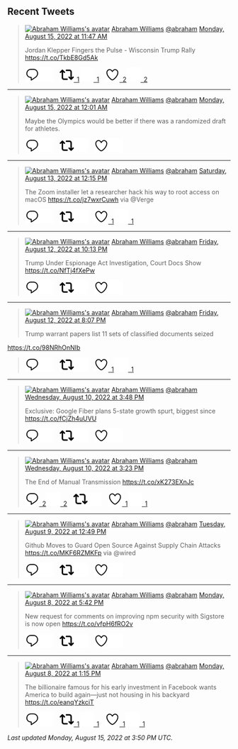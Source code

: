 ## Recent Tweets

> [![Abraham Williams's avatar](https://pbs.twimg.com/profile_images/897079141719195648/_mvh-QJH_mini.jpg)](https://twitter.com/abraham) [Abraham Williams](https://twitter.com/abraham) [@abraham](https://twitter.com/abraham) [Monday, August 15, 2022 at 11:47 AM](https://twitter.com/abraham/status/1559144852855693312)
>
> Jordan Klepper Fingers the Pulse - Wisconsin Trump Rally https://t.co/TkbE8Gd5Ak
>
> [![Reply](./images/reply_light.svg#gh-light-mode-only "Reply")](https://twitter.com/intent/tweet?in_reply_to=1559144852855693312#gh-light-mode-only)[![Reply](./images/reply.svg#gh-dark-mode-only "Reply")](https://twitter.com/intent/tweet?in_reply_to=1559144852855693312#gh-dark-mode-only)&emsp;[![Retweet](./images/retweet_light.svg#gh-light-mode-only "Retweet")&ensp;1](https://twitter.com/intent/retweet?tweet_id=1559144852855693312#gh-light-mode-only)[![Retweet](./images/retweet.svg#gh-dark-mode-only "Retweet")&ensp;1](https://twitter.com/intent/retweet?tweet_id=1559144852855693312#gh-dark-mode-only)&emsp;[![Like](./images/like_light.svg#gh-light-mode-only "Like")&ensp;2](https://twitter.com/intent/favorite?tweet_id=1559144852855693312#gh-light-mode-only)[![Like](./images/like.svg#gh-dark-mode-only "Like")&ensp;2](https://twitter.com/intent/favorite?tweet_id=1559144852855693312#gh-dark-mode-only)


---

> [![Abraham Williams's avatar](https://pbs.twimg.com/profile_images/897079141719195648/_mvh-QJH_mini.jpg)](https://twitter.com/abraham) [Abraham Williams](https://twitter.com/abraham) [@abraham](https://twitter.com/abraham) [Monday, August 15, 2022 at 12:01 AM](https://twitter.com/abraham/status/1558967065570119680)
>
> Maybe the Olympics would be better if there was a randomized draft for athletes.
>
> [![Reply](./images/reply_light.svg#gh-light-mode-only "Reply")](https://twitter.com/intent/tweet?in_reply_to=1558967065570119680#gh-light-mode-only)[![Reply](./images/reply.svg#gh-dark-mode-only "Reply")](https://twitter.com/intent/tweet?in_reply_to=1558967065570119680#gh-dark-mode-only)&emsp;[![Retweet](./images/retweet_light.svg#gh-light-mode-only "Retweet")](https://twitter.com/intent/retweet?tweet_id=1558967065570119680#gh-light-mode-only)[![Retweet](./images/retweet.svg#gh-dark-mode-only "Retweet")](https://twitter.com/intent/retweet?tweet_id=1558967065570119680#gh-dark-mode-only)&emsp;[![Like](./images/like_light.svg#gh-light-mode-only "Like")](https://twitter.com/intent/favorite?tweet_id=1558967065570119680#gh-light-mode-only)[![Like](./images/like.svg#gh-dark-mode-only "Like")](https://twitter.com/intent/favorite?tweet_id=1558967065570119680#gh-dark-mode-only)


---

> [![Abraham Williams's avatar](https://pbs.twimg.com/profile_images/897079141719195648/_mvh-QJH_mini.jpg)](https://twitter.com/abraham) [Abraham Williams](https://twitter.com/abraham) [@abraham](https://twitter.com/abraham) [Saturday, August 13, 2022 at 12:15 PM](https://twitter.com/abraham/status/1558426942394830848)
>
> The Zoom installer let a researcher hack his way to root access on macOS https://t.co/jz7wxrCuwh via @Verge
>
> [![Reply](./images/reply_light.svg#gh-light-mode-only "Reply")](https://twitter.com/intent/tweet?in_reply_to=1558426942394830848#gh-light-mode-only)[![Reply](./images/reply.svg#gh-dark-mode-only "Reply")](https://twitter.com/intent/tweet?in_reply_to=1558426942394830848#gh-dark-mode-only)&emsp;[![Retweet](./images/retweet_light.svg#gh-light-mode-only "Retweet")](https://twitter.com/intent/retweet?tweet_id=1558426942394830848#gh-light-mode-only)[![Retweet](./images/retweet.svg#gh-dark-mode-only "Retweet")](https://twitter.com/intent/retweet?tweet_id=1558426942394830848#gh-dark-mode-only)&emsp;[![Like](./images/like_light.svg#gh-light-mode-only "Like")&ensp;1](https://twitter.com/intent/favorite?tweet_id=1558426942394830848#gh-light-mode-only)[![Like](./images/like.svg#gh-dark-mode-only "Like")&ensp;1](https://twitter.com/intent/favorite?tweet_id=1558426942394830848#gh-dark-mode-only)


---

> [![Abraham Williams's avatar](https://pbs.twimg.com/profile_images/897079141719195648/_mvh-QJH_mini.jpg)](https://twitter.com/abraham) [Abraham Williams](https://twitter.com/abraham) [@abraham](https://twitter.com/abraham) [Friday, August 12, 2022 at 10:13 PM](https://twitter.com/abraham/status/1558214997834186758)
>
> Trump Under Espionage Act Investigation, Court Docs Show https://t.co/NfTj4fXePw
>
> [![Reply](./images/reply_light.svg#gh-light-mode-only "Reply")](https://twitter.com/intent/tweet?in_reply_to=1558214997834186758#gh-light-mode-only)[![Reply](./images/reply.svg#gh-dark-mode-only "Reply")](https://twitter.com/intent/tweet?in_reply_to=1558214997834186758#gh-dark-mode-only)&emsp;[![Retweet](./images/retweet_light.svg#gh-light-mode-only "Retweet")](https://twitter.com/intent/retweet?tweet_id=1558214997834186758#gh-light-mode-only)[![Retweet](./images/retweet.svg#gh-dark-mode-only "Retweet")](https://twitter.com/intent/retweet?tweet_id=1558214997834186758#gh-dark-mode-only)&emsp;[![Like](./images/like_light.svg#gh-light-mode-only "Like")](https://twitter.com/intent/favorite?tweet_id=1558214997834186758#gh-light-mode-only)[![Like](./images/like.svg#gh-dark-mode-only "Like")](https://twitter.com/intent/favorite?tweet_id=1558214997834186758#gh-dark-mode-only)


---

> [![Abraham Williams's avatar](https://pbs.twimg.com/profile_images/897079141719195648/_mvh-QJH_mini.jpg)](https://twitter.com/abraham) [Abraham Williams](https://twitter.com/abraham) [@abraham](https://twitter.com/abraham) [Friday, August 12, 2022 at 8:07 PM](https://twitter.com/abraham/status/1558183474481270786)
>
> Trump warrant papers list 11 sets of classified documents seized

https://t.co/98NRhOnNIb
>
> [![Reply](./images/reply_light.svg#gh-light-mode-only "Reply")](https://twitter.com/intent/tweet?in_reply_to=1558183474481270786#gh-light-mode-only)[![Reply](./images/reply.svg#gh-dark-mode-only "Reply")](https://twitter.com/intent/tweet?in_reply_to=1558183474481270786#gh-dark-mode-only)&emsp;[![Retweet](./images/retweet_light.svg#gh-light-mode-only "Retweet")](https://twitter.com/intent/retweet?tweet_id=1558183474481270786#gh-light-mode-only)[![Retweet](./images/retweet.svg#gh-dark-mode-only "Retweet")](https://twitter.com/intent/retweet?tweet_id=1558183474481270786#gh-dark-mode-only)&emsp;[![Like](./images/like_light.svg#gh-light-mode-only "Like")&ensp;1](https://twitter.com/intent/favorite?tweet_id=1558183474481270786#gh-light-mode-only)[![Like](./images/like.svg#gh-dark-mode-only "Like")&ensp;1](https://twitter.com/intent/favorite?tweet_id=1558183474481270786#gh-dark-mode-only)


---

> [![Abraham Williams's avatar](https://pbs.twimg.com/profile_images/897079141719195648/_mvh-QJH_mini.jpg)](https://twitter.com/abraham) [Abraham Williams](https://twitter.com/abraham) [@abraham](https://twitter.com/abraham) [Wednesday, August 10, 2022 at 3:48 PM](https://twitter.com/abraham/status/1557393573804376064)
>
> Exclusive: Google Fiber plans 5-state growth spurt, biggest since https://t.co/fCjZh4uUVU
>
> [![Reply](./images/reply_light.svg#gh-light-mode-only "Reply")](https://twitter.com/intent/tweet?in_reply_to=1557393573804376064#gh-light-mode-only)[![Reply](./images/reply.svg#gh-dark-mode-only "Reply")](https://twitter.com/intent/tweet?in_reply_to=1557393573804376064#gh-dark-mode-only)&emsp;[![Retweet](./images/retweet_light.svg#gh-light-mode-only "Retweet")](https://twitter.com/intent/retweet?tweet_id=1557393573804376064#gh-light-mode-only)[![Retweet](./images/retweet.svg#gh-dark-mode-only "Retweet")](https://twitter.com/intent/retweet?tweet_id=1557393573804376064#gh-dark-mode-only)&emsp;[![Like](./images/like_light.svg#gh-light-mode-only "Like")](https://twitter.com/intent/favorite?tweet_id=1557393573804376064#gh-light-mode-only)[![Like](./images/like.svg#gh-dark-mode-only "Like")](https://twitter.com/intent/favorite?tweet_id=1557393573804376064#gh-dark-mode-only)


---

> [![Abraham Williams's avatar](https://pbs.twimg.com/profile_images/897079141719195648/_mvh-QJH_mini.jpg)](https://twitter.com/abraham) [Abraham Williams](https://twitter.com/abraham) [@abraham](https://twitter.com/abraham) [Wednesday, August 10, 2022 at 3:23 PM](https://twitter.com/abraham/status/1557387206230265856)
>
> The End of Manual Transmission https://t.co/xK273EXnJc
>
> [![Reply](./images/reply_light.svg#gh-light-mode-only "Reply")&ensp;2](https://twitter.com/intent/tweet?in_reply_to=1557387206230265856#gh-light-mode-only)[![Reply](./images/reply.svg#gh-dark-mode-only "Reply")&ensp;2](https://twitter.com/intent/tweet?in_reply_to=1557387206230265856#gh-dark-mode-only)&emsp;[![Retweet](./images/retweet_light.svg#gh-light-mode-only "Retweet")](https://twitter.com/intent/retweet?tweet_id=1557387206230265856#gh-light-mode-only)[![Retweet](./images/retweet.svg#gh-dark-mode-only "Retweet")](https://twitter.com/intent/retweet?tweet_id=1557387206230265856#gh-dark-mode-only)&emsp;[![Like](./images/like_light.svg#gh-light-mode-only "Like")&ensp;1](https://twitter.com/intent/favorite?tweet_id=1557387206230265856#gh-light-mode-only)[![Like](./images/like.svg#gh-dark-mode-only "Like")&ensp;1](https://twitter.com/intent/favorite?tweet_id=1557387206230265856#gh-dark-mode-only)


---

> [![Abraham Williams's avatar](https://pbs.twimg.com/profile_images/897079141719195648/_mvh-QJH_mini.jpg)](https://twitter.com/abraham) [Abraham Williams](https://twitter.com/abraham) [@abraham](https://twitter.com/abraham) [Tuesday, August 9, 2022 at 12:49 PM](https://twitter.com/abraham/status/1556985964668637184)
>
> Github Moves to Guard Open Source Against Supply Chain Attacks https://t.co/MKF6RZMKFp via @wired
>
> [![Reply](./images/reply_light.svg#gh-light-mode-only "Reply")](https://twitter.com/intent/tweet?in_reply_to=1556985964668637184#gh-light-mode-only)[![Reply](./images/reply.svg#gh-dark-mode-only "Reply")](https://twitter.com/intent/tweet?in_reply_to=1556985964668637184#gh-dark-mode-only)&emsp;[![Retweet](./images/retweet_light.svg#gh-light-mode-only "Retweet")](https://twitter.com/intent/retweet?tweet_id=1556985964668637184#gh-light-mode-only)[![Retweet](./images/retweet.svg#gh-dark-mode-only "Retweet")](https://twitter.com/intent/retweet?tweet_id=1556985964668637184#gh-dark-mode-only)&emsp;[![Like](./images/like_light.svg#gh-light-mode-only "Like")](https://twitter.com/intent/favorite?tweet_id=1556985964668637184#gh-light-mode-only)[![Like](./images/like.svg#gh-dark-mode-only "Like")](https://twitter.com/intent/favorite?tweet_id=1556985964668637184#gh-dark-mode-only)


---

> [![Abraham Williams's avatar](https://pbs.twimg.com/profile_images/897079141719195648/_mvh-QJH_mini.jpg)](https://twitter.com/abraham) [Abraham Williams](https://twitter.com/abraham) [@abraham](https://twitter.com/abraham) [Monday, August 8, 2022 at 5:42 PM](https://twitter.com/abraham/status/1556697307202068480)
>
> New request for comments on improving npm security with Sigstore is now open https://t.co/vfpH6fRO2v
>
> [![Reply](./images/reply_light.svg#gh-light-mode-only "Reply")](https://twitter.com/intent/tweet?in_reply_to=1556697307202068480#gh-light-mode-only)[![Reply](./images/reply.svg#gh-dark-mode-only "Reply")](https://twitter.com/intent/tweet?in_reply_to=1556697307202068480#gh-dark-mode-only)&emsp;[![Retweet](./images/retweet_light.svg#gh-light-mode-only "Retweet")](https://twitter.com/intent/retweet?tweet_id=1556697307202068480#gh-light-mode-only)[![Retweet](./images/retweet.svg#gh-dark-mode-only "Retweet")](https://twitter.com/intent/retweet?tweet_id=1556697307202068480#gh-dark-mode-only)&emsp;[![Like](./images/like_light.svg#gh-light-mode-only "Like")](https://twitter.com/intent/favorite?tweet_id=1556697307202068480#gh-light-mode-only)[![Like](./images/like.svg#gh-dark-mode-only "Like")](https://twitter.com/intent/favorite?tweet_id=1556697307202068480#gh-dark-mode-only)


---

> [![Abraham Williams's avatar](https://pbs.twimg.com/profile_images/897079141719195648/_mvh-QJH_mini.jpg)](https://twitter.com/abraham) [Abraham Williams](https://twitter.com/abraham) [@abraham](https://twitter.com/abraham) [Monday, August 8, 2022 at 1:15 PM](https://twitter.com/abraham/status/1556630206823137281)
>
> The billionaire famous for his early investment in Facebook wants America to build again—just not housing in his backyard https://t.co/eanqYzkciT
>
> [![Reply](./images/reply_light.svg#gh-light-mode-only "Reply")](https://twitter.com/intent/tweet?in_reply_to=1556630206823137281#gh-light-mode-only)[![Reply](./images/reply.svg#gh-dark-mode-only "Reply")](https://twitter.com/intent/tweet?in_reply_to=1556630206823137281#gh-dark-mode-only)&emsp;[![Retweet](./images/retweet_light.svg#gh-light-mode-only "Retweet")&ensp;1](https://twitter.com/intent/retweet?tweet_id=1556630206823137281#gh-light-mode-only)[![Retweet](./images/retweet.svg#gh-dark-mode-only "Retweet")&ensp;1](https://twitter.com/intent/retweet?tweet_id=1556630206823137281#gh-dark-mode-only)&emsp;[![Like](./images/like_light.svg#gh-light-mode-only "Like")&ensp;1](https://twitter.com/intent/favorite?tweet_id=1556630206823137281#gh-light-mode-only)[![Like](./images/like.svg#gh-dark-mode-only "Like")&ensp;1](https://twitter.com/intent/favorite?tweet_id=1556630206823137281#gh-dark-mode-only)


_Last updated Monday, August 15, 2022 at 3:50 PM UTC._
